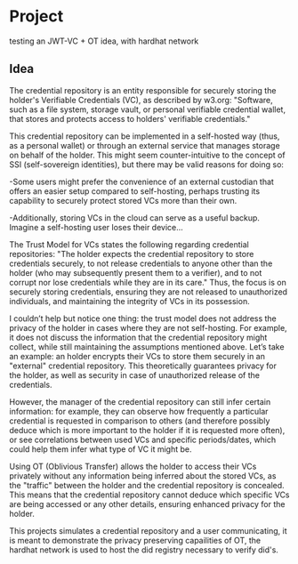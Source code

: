# Project

testing an JWT-VC + OT idea, with hardhat network

## Idea 
The credential repository is an entity responsible for securely storing the holder's Verifiable Credentials (VC), as described by w3.org: "Software, such as a file system, storage vault, or personal verifiable credential wallet, that stores and protects access to holders' verifiable credentials."

This credential repository can be implemented in a self-hosted way (thus, as a personal wallet) or through an external service that manages storage on behalf of the holder. This might seem counter-intuitive to the concept of SSI (self-sovereign identities), but there may be valid reasons for doing so:

-Some users might prefer the convenience of an external custodian that offers an easier setup compared to self-hosting, perhaps trusting its capability to securely protect stored VCs more than their own.

-Additionally, storing VCs in the cloud can serve as a useful backup. Imagine a self-hosting user loses their device...

The Trust Model for VCs states the following regarding credential repositories: "The holder expects the credential repository to store credentials securely, to not release credentials to anyone other than the holder (who may subsequently present them to a verifier), and to not corrupt nor lose credentials while they are in its care." Thus, the focus is on securely storing credentials, ensuring they are not released to unauthorized individuals, and maintaining the integrity of VCs in its possession.

I couldn’t help but notice one thing: the trust model does not address the privacy of the holder in cases where they are not self-hosting. For example, it does not discuss the information that the credential repository might collect, while still maintaining the assumptions mentioned above. Let’s take an example: an holder encrypts their VCs to store them securely in an "external" credential repository. This theoretically guarantees privacy for the holder, as well as security in case of unauthorized release of the credentials. 

However, the manager of the credential repository can still infer certain information: for example, they can observe how frequently a particular credential is requested in comparison to others (and therefore possibly deduce which is more important to the holder if it is requested more often), or see correlations between used VCs and specific periods/dates, which could help them infer what type of VC it might be.

Using OT (Oblivious Transfer) allows the holder to access their VCs privately without any information being inferred about the stored VCs, as the "traffic" between the holder and the credential repository is concealed. This means that the credential repository cannot deduce which specific VCs are being accessed or any other details, ensuring enhanced privacy for the holder.

This projects simulates a credential repository and a user communicating, it is meant to demonstrate the privacy preserving capailities of OT, the hardhat network is used to host the did registry necessary to verify did's.